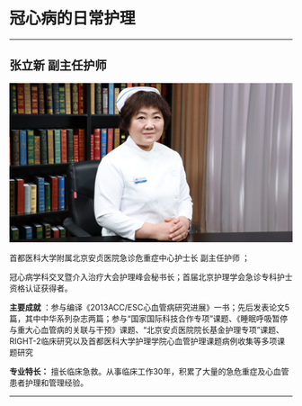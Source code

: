 # 冠心病的日常护理

---

## 张立新 副主任护师

![1679375069638](image/c06_024/1679375069638.png)

首都医科大学附属北京安贞医院急诊危重症中心护士长 副主任护师 ；

冠心病学科交叉暨介入治疗大会护理峰会秘书长；首届北京护理学会急诊专科护士资格认证获得者。


**主要成就** ：参与编译《2013ACC/ESC心血管病研究进展》一书；先后发表论文5篇，其中中华系列杂志两篇；参与“国家国际科技合作专项”课题、《睡眠呼吸暂停与重大心血管病的关联与干预》课题、“北京安贞医院院长基金护理专项”课题、RIGHT-2临床研究以及首都医科大学护理学院心血管护理课题病例收集等多项课题研究


**专业特长：** 擅长临床急救。从事临床工作30年，积累了大量的急危重症及心血管患者护理和管理经验。

---
